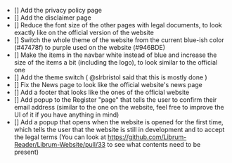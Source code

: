 - [] Add the privacy policy page
- [] Add the disclaimer page
- [] Reduce the font size of the other pages with legal documents, to look exactly like on the official version of the website
- [] Switch the whole theme of the website from the current blue-ish color (#47478f) to purple used on the website (#946BDE)
- []  Make the items in the navbar white instead of blue and increase the size of the items a bit (including the logo), to look similar to the official one
- [] Add the theme switch ( @slrbristol said that this is mostly done )
- [] Fix the News page to look like the official website's news page
- [] Add a footer that looks like the ones of the official website
- [] Add popup to the Register "page" that tells the user to confirm their email address (similar to the one on the website, feel free to improve the UI of it if you have anything in mind)
- [] Add a popup that opens when the website is opened for the first time, which tells the user that the website is still in development and to accept the legal terms (You can look at https://github.com/Librum-Reader/Librum-Website/pull/33 to see what contents need to be present)
